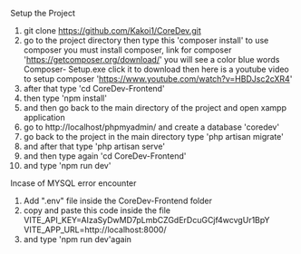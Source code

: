 Setup the  Project 
1. git clone https://github.com/Kakoi1/CoreDev.git
2. go to the project directory then type this 'composer install'
	to use composer you must install composer, link for composer 	'https://getcomposer.org/download/' you will see a color blue words Composer-	Setup.exe click it to download then here is a youtube video to setup composer 	'https://www.youtube.com/watch?v=HBDJsc2cXR4'
3. after that type 'cd CoreDev-Frontend'
4. then type 'npm install' 
5. and then go back to the main directory of the project and open xampp application
6. go to http://localhost/phpmyadmin/ and create a database 'coredev'
7. go back to the project in the main directory type 'php artisan migrate'
8. and after that type 'php artisan serve'
9. and then type again 'cd CoreDev-Frontend'
11. and type 'npm run dev'

Incase of MYSQL error encounter 
1. Add  ".env" file inside the CoreDev-Frontend folder 
2. copy and paste this code inside the file 
   VITE_API_KEY=AIzaSyDwMD7pLmbCZGdErDcuGCjf4wcvgUr1BpY
   VITE_APP_URL=http://localhost:8000/
3. and type 'npm run dev'again



 

